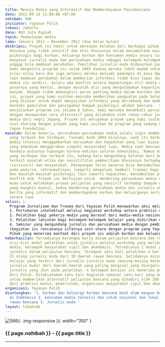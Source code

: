 ```yaml
---
title: Menuju Media yang Informatif dan Memberdayakan Pascabencana
date: 2011-09-16 11:08:00 +07:00
nohibah: 586
inisiator: Yayasan Pulih
lokasi: Jakarta
dana: 883 Juta Rupiah
topik: Pemantauan media
lama: Januari 2012 – Desember 2012 [dua belas bulan]
deskripsi: Proyek ini hadir untuk merespon keluhan dari berbagai pihak mengenai peliputan
  bencana yang tidak sensitif dan etis khususnya dalam menimbulkan masalah-masalah
  psikologis bagi korban, keluarga korban dan konsumen media secara luas. Proyek ini
  menyasar jurnalis muda dan perusahaan media sebagai kelompok-kelompok yang kami
  anggap bisa membuat perubahan. Pemilihan jurnalis muda didasarkan pada pengalaman
  kami mengelola program ini sejak 2003 dimana mereka lebih mudah untuk mengadopsi
  nilai-nilai baru dan juga potensi mereka menjadi pemimpin di masa depan. Di sisi
  lain membuat perubahan dalam pemberian informasi tidak bisa lepas dari peran perusahaan
  media itu sendiri. Selalu ada konflik antara kepentingan elit media dengan logika
  pasarnya yang kental, dengan masalah etis yang mengutamakan kepentingan masyarakat
  banyak. Dengan tidak memungkiri peran penting media dalam konteks dunia kita saat
  ini, proyek yang kami usulkan mencoba memberikan penguatan pada kelompok-kelompok
  yang disasar untuk dapat menyajikan informasi yang berimbang dan memberdayakan dalam
  konteks pemulihan dan pencegahan dampak psikologis akibat bencana.  Sehingga setelah
  menjalankan program ini selama 8 tahun, kami mencoba mendekati perusahaan media
  dengan menawarkan cara alternatif yang dilakukan oleh rekan-rekan jurnalis dan perusahaan
  media dari negri Jepang. Proyek ini merupakan proyek yang kami usulkan sebagai proyek
  cost-sharing dengan proyek yang kami usulkan ke program yang sedang digagas the
  Japan Foundation.
masalah: Dalam bekerja, perusahaan-perusahaan media selalu ingin memberikan informasi
  yang terbaik dan terdepan. Tsunami Aceh 2004 misalnya, saat itu berbagai media terutama
  media televisi menggambarkan kerusakan dan kepedihan yang luar biasa parah dan luas
  yang kemudian menggerakan simpati masyarakat luas. Media saat bencana juga menjembatani
  kendala putusnya hubungan karena matinya saluran komunikasi. Namun dalam upaya menjadi
  yang terdepan dan terbaik itu, kadang kala mengundang keluhan dari berbagai pihak
  terkait masalah etika dan sensitifitas pemberitaan khususnya terhadap penyintas
  (survivors) dan masyarakat. Penayangan terus menerus bisa menimbulkan trauma sekunder
  pada pemirsa, retraumatisasi (seperti mengalami kembali trauma) bagi para penyintas
  dan masalah-masalah psikologis lain seperti kepanikan, menimbulkan prasangka dan
  konflik dsb. Proyek ini bertujuan untuk  mendorong perusahaan media dan jurnalis
  muda untuk melakukan proses peliputan yang sensitif terhadap dampak-dampak psikologis
  yang mungkin muncul, kedua mendorong perusahaan media dan jurnalis untuk memproduksi
  berita yang informatif dan memberdayakan korban dan keluarganya serta konsumen media
  secara luas
solusi: |-
  Program Jurnalisme dan Trauma dari Yayasan Pulih menawarkan aksi melalui:
  1. Pertukaran intelektual melalui kegiatan workshop antara praktisi media Indonesia dan Jepang untuk menghasilkan kerangka kerja peliputan bencana yang sensitif, informatif dan memberdayakan dan modul pelatihan peliputan bencana
  2. Pelatihan bagi pekerja media yang berasal dari media-media nasional maupun daerah khususnya daerah yang rawan bencana
  3. Pelatihan lanjutan bagi kelompok-kelompok belajar yang didirikan oleh alumni-alumni pelatihan
  4. Seminar yang mengundang jurnalis dan perusahaan media dengan pembicara individu-individu kompeten dalam jurnalisme dan trauma dari Indonesia dan Jepang.
  (kegiatan ini rencananya sifatnya cost-share dengan program yang Yayasan Pulih ajukan ke The Japan Foundation).
  Pihak yang menerima manfaat dari proyek ini adalah korban dan keluarga korban bencana baik alam maupun bencana social di Indonesia, konsumen media televisi dan cetak nasional dan lokal khususnya daerah rawan bencana, dan jurnalis muda.
keberhasilan: Tersedianya kerangka kerja dalam peliputan bencana dan rekomendasi bagi
  kisi-kisi modul pelatihan untuk jurnalis melalui workshop yang melibatkan praktisi
  media, kelompok masyarakat sipil dan akademisi. Tersedianya 1 modul pelatihan untuk
  jurnalis dalam peliputan bencana. Terdapat satu kali pelatihan 4 hari yang melibatkan
  25 orang jurnalis muda dari 10 daerah rawan bencana. Setidaknya minimal ada 4 kelompok
  belajar yang terdiri dari jurnalis-jurnalis muda (masing-masing kelompok 15 orang
  jurnalis muda) dari daerah-daerah yang paling marginal yang diorganisir oleh alumni
  jurnalis yang ikut pada pelatihan. 4 kelompok belajar ini menerima pelatihan 2 hari
  dari Pulih. Dilaksanakan satu kali kegiatan seminar satu hari yang mengundang narasumber
  untuk memberikan alternatif peliputan bencana yang dihadiri oleh 200 orang terdiri
  dari praktisi media, pemerintah, organisasi masyarakat sipil dan akademisi.
organisasi: Yayasan Pulih
diuntungkan: '1. korban dan keluarga korban bencana baik alam maupun bencana social
  di Indonesia 2. konsumen media televisi dan cetak nasional dan lokal khususnya daerah
  rawan bencana 3. Jurnalis muda '
layout: hibahcmb
---
```


![586](/static/img/hibahcmb/586.png){: .img-responsive }{: width="350" }

### {{ page.nohibah }} - {{ page.title }}

---
